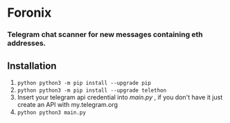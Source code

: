 # Foronix
### Telegram chat scanner for new messages containing eth addresses.

## Installation
1. ```python python3 -m pip install --upgrade pip ```
2. ```python python3 -m pip install --upgrade telethon ```
3. Insert your telegram api credential into _main.py_ , if you don't have it just create an API with my.telegram.org
5. ```python python3 main.py```

